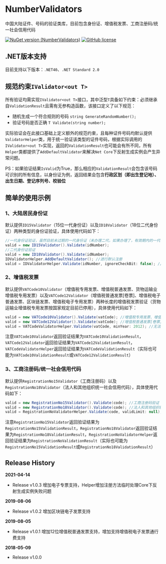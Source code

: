 # NumberValidators
中国大陆证件、号码的验证类库，目前包含身份证、增值税发票、工商注册码/统一社会信用代码

[![NuGet version (NumberValidators)](https://img.shields.io/nuget/v/NumberValidators.svg?style=flat-square)](https://www.nuget.org/packages/NumberValidators/)
[![GitHub license](https://img.shields.io/badge/license-MIT-blue.svg)](https://mit-license.org/)

## .NET版本支持
目前支持以下版本：`.NET40`、`.NET Standard 2.0`

## 规范约束`IValidator<out T>`
所有验证均需实现`IValidator<out T>`接口，其中泛型`T`具备如下约束：必须继承自`ValidationResult`且需有无参构造函数，该接口定义了以下规范：
* 随机生成一个符合规则的号码 `string GenerateRandomNumber();`
* 验证号码是否正确 `T Validate(string number);`

实际验证会在此接口基础上定义额外的规范约束，且每种证件号码均默认提供`ValidatorHelper`类，用于统一验证该类型的证件号码，根据实际调用的`IValidator<out T>`实现，返回的`ValidationResult`也可能会有所不同，所有`Helper`类都提供了`AddDefaultValidator`来解决`Net Core`下反射生成实例会产生异常问题。

PS：如果验证结果`IsValid`为True，那么相应的`ValidationResult`会包含该号码可识别的所有信息，以身份证为例，返回结果会包含**行政区划（即出生登记地）、出生日期、登记序列号、校验位**

## 简单的使用示例
### 1、大陆居民身份证
默认提供`ID15Validator`（15位一代身份证）以及`ID18Validator`（18位二代身份证）两种类型的身份证验证，具体使用代码如下：
```csharp
//一代身份证验证，虽然目前未过期的一代身份证（未办理二代，如果办理了，有效期内的一代也就失效了）的仍然有效，但很多地方使用上已不被承认
valid = new ID15Validator().Validate(idNumber); 
//二代身份证验证
valid = new ID18Validator().Validate(idNumber); 
IDValidatorHelper.AddDefaultValidator(); //进行默认注册
valid = IDValidatorHelper.Validate(idNumber, ignoreCheckBit: false); //无法确认是哪种身份证时可以通过该类进行验证
```

### 2、增值税发票
默认提供`VATCode10Validator`（增值税专用发票、增值税普通发票、货物运输业增值税专用发票）以及`VATCode12Validator`（增值税普通发票[卷票]、增值税电子普通发票、区块链发票、增值税电子专用发票）两种长度的增值税发票验证（货物运输业增值税专用发票按国家规定目前已停用），具体使用代码如下：
```csharp
valid = new VATCode10Validator().Validate(vatCode); //增值税专用发票、增值税普通发票、货物运输业增值税专用发票验证
valid = new VATCode12Validator().Validate(vatCode); //增值税普通发票[卷票]、增值税电子普通发票验证
valid = VATCodeValidatorHelper.Validate(vatCode, minYear: 2012); //无法确认是哪种增值税发票时可以通过该类进行验证
```
注意`VATCode10Validator`返回验证结果为`VATCode10ValidationResult`，`VATCode12Validator`返回验证结果为`VATCode12ValidationResult`，`VATCodeValidatorHelper`返回验证结果为`VATCodeValidationResult`（实际也可能为`VATCode10ValidationResult`或`VATCode12ValidationResult`）

### 3、工商注册码/统一社会信用代码
默认提供`RegistrationNo15Validator`（工商注册码）以及`RegistrationNo18Validator`（法人和其他组织统一社会信用代码），具体使用代码如下：
```csharp
valid = new RegistrationNo15Validator().Validate(code); //工商注册码验证
valid = new RegistrationNo18Validator().Validate(code); //法人和其他组织统一社会信用代码验证
valid = RegistrationNoValidatorHelper.Validate(code, validLimit: null); //无法确认是工商注册码还是法人和其他组织统一社会信用代码时可以通过该类进行验证
```
注意`RegistrationNo15Validator`返回验证结果为`RegistrationNo15ValidationResult`，`RegistrationNo18Validator`返回验证结果为`RegistrationNo18ValidationResult`，`RegistrationNoValidatorHelper`返回验证结果为`RegistrationNoValidationResult`（实际也可能为`RegistrationNo15ValidationResult`或`RegistrationNo18ValidationResult`）


## Release History
**2021-04-14**
- Release v1.0.3 增加电子专票支持，Helper增加注册方法临时处理Core下反射生成实例失败问题

**2019-08-06**
- Release v1.0.2 增加区块链电子发票支持

**2019-08-05**
- Release v1.0.1 增加12位增值税普通发票支持，增加支持增值税电子发票通行费支持

**2018-05-09**
- Release v1.0.0
